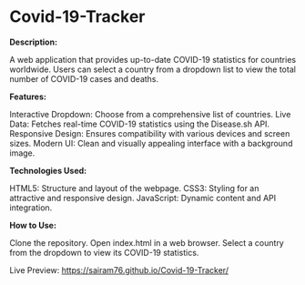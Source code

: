 # Covid-19-Tracker

**Description:**

A web application that provides up-to-date COVID-19 statistics for countries worldwide. Users can select a country from a dropdown list to view the total number of COVID-19 cases and deaths.

**Features:**

Interactive Dropdown: Choose from a comprehensive list of countries.
Live Data: Fetches real-time COVID-19 statistics using the Disease.sh API.
Responsive Design: Ensures compatibility with various devices and screen sizes.
Modern UI: Clean and visually appealing interface with a background image.

**Technologies Used:**

HTML5: Structure and layout of the webpage.
CSS3: Styling for an attractive and responsive design.
JavaScript: Dynamic content and API integration.

**How to Use:**

Clone the repository.
Open index.html in a web browser.
Select a country from the dropdown to view its COVID-19 statistics.

Live Preview: https://sairam76.github.io/Covid-19-Tracker/
